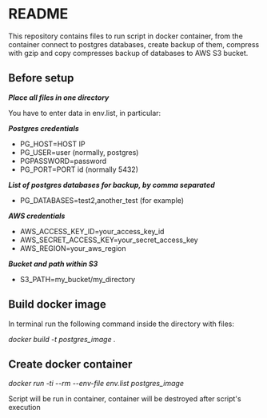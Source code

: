 # README #

This repository contains files to run script in docker container, from the container connect to postgres databases, create backup of them, compress with gzip and copy compresses backup of databases to AWS S3 bucket.

## Before setup

_**Place all files in one directory**_

You have to enter data in env.list, in particular:

_**Postgres credentials**_
  * PG_HOST=HOST IP
  * PG_USER=user (normally, postgres)  
  * PGPASSWORD=password
  * PG_PORT=PORT id (normally 5432)


_**List of postgres databases for backup, by comma separated**_
  * PG_DATABASES=test2,another_test (for example)

_**AWS credentials**_
  * AWS_ACCESS_KEY_ID=your_access_key_id
  * AWS_SECRET_ACCESS_KEY=your_secret_access_key
  * AWS_REGION=your_aws_region

_**Bucket and path within S3**_
  * S3_PATH=my_bucket/my_directory


  ## Build docker image

  In terminal run the following command inside the directory with files:

  *docker build -t postgres_image .*

  ## Create docker container
  *docker run -ti --rm --env-file env.list postgres_image*

  Script will be run in container, container will be destroyed after script's execution
